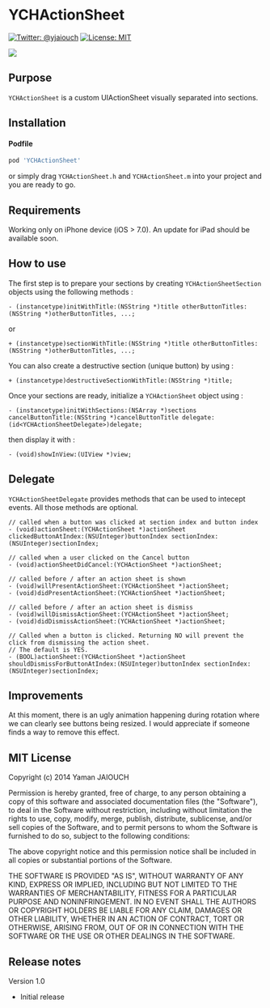 YCHActionSheet
==============
[![Twitter: @yjaiouch](http://img.shields.io/badge/contact-%40yjaiouch-blue.svg?style=flat)](https://twitter.com/yjaiouch)
[![License: MIT](http://img.shields.io/badge/license-MIT-red.svg?style=flat)](https://github.com/Neirys/YCHActionSheet/blob/master/LICENSE)

![](https://raw.github.com/Neirys/YCHActionSheet/master/Images/screenshot2.png)

## Purpose
`YCHActionSheet` is a custom UIActionSheet visually separated into sections.

## Installation
#### Podfile
```ruby
pod 'YCHActionSheet'
```
or simply drag `YCHActionSheet.h` and `YCHActionSheet.m` into your project and you are ready to go.

## Requirements
Working only on iPhone device (iOS > 7.0). An update for iPad should be available soon.

## How to use
The first step is to prepare your sections by creating `YCHActionSheetSection` objects using the following methods :
```ios
- (instancetype)initWithTitle:(NSString *)title otherButtonTitles:(NSString *)otherButtonTitles, ...;
``` 
or
```ios
+ (instancetype)sectionWithTitle:(NSString *)title otherButtonTitles:(NSString *)otherButtonTitles, ...;
```

You can also create a destructive section (unique button) by using :
```ios
+ (instancetype)destructiveSectionWithTitle:(NSString *)title;
```

Once your sections are ready, initialize a `YCHActionSheet` object using :
```ios
- (instancetype)initWithSections:(NSArray *)sections cancelButtonTitle:(NSString *)cancelButtonTitle delegate:(id<YCHActionSheetDelegate>)delegate;
```
then display it with :
```ios
- (void)showInView:(UIView *)view;
```

## Delegate
`YCHActionSheetDelegate` provides methods that can be used to intecept events. All those methods are optional.
```ios
// called when a button was clicked at section index and button index
- (void)actionSheet:(YCHActionSheet *)actionSheet clickedButtonAtIndex:(NSUInteger)buttonIndex sectionIndex:(NSUInteger)sectionIndex;

// called when a user clicked on the Cancel button
- (void)actionSheetDidCancel:(YCHActionSheet *)actionSheet;

// called before / after an action sheet is shown
- (void)willPresentActionSheet:(YCHActionSheet *)actionSheet;
- (void)didPresentActionSheet:(YCHActionSheet *)actionSheet;

// called before / after an action sheet is dismiss
- (void)willDismissActionSheet:(YCHActionSheet *)actionSheet;
- (void)didDismissActionSheet:(YCHActionSheet *)actionSheet;

// Called when a button is clicked. Returning NO will prevent the click from dismissing the action sheet.
// The default is YES.
- (BOOL)actionSheet:(YCHActionSheet *)actionSheet shouldDismissForButtonAtIndex:(NSUInteger)buttonIndex sectionIndex:(NSUInteger)sectionIndex;
```

## Improvements
At this moment, there is an ugly animation happening during rotation where we can clearly see buttons being resized.
I would appreciate if someone finds a way to remove this effect.

## MIT License
Copyright (c) 2014 Yaman JAIOUCH

Permission is hereby granted, free of charge, to any person obtaining a copy
of this software and associated documentation files (the "Software"), to deal
in the Software without restriction, including without limitation the rights
to use, copy, modify, merge, publish, distribute, sublicense, and/or sell
copies of the Software, and to permit persons to whom the Software is
furnished to do so, subject to the following conditions:

The above copyright notice and this permission notice shall be included in all
copies or substantial portions of the Software.

THE SOFTWARE IS PROVIDED "AS IS", WITHOUT WARRANTY OF ANY KIND, EXPRESS OR
IMPLIED, INCLUDING BUT NOT LIMITED TO THE WARRANTIES OF MERCHANTABILITY,
FITNESS FOR A PARTICULAR PURPOSE AND NONINFRINGEMENT. IN NO EVENT SHALL THE
AUTHORS OR COPYRIGHT HOLDERS BE LIABLE FOR ANY CLAIM, DAMAGES OR OTHER
LIABILITY, WHETHER IN AN ACTION OF CONTRACT, TORT OR OTHERWISE, ARISING FROM,
OUT OF OR IN CONNECTION WITH THE SOFTWARE OR THE USE OR OTHER DEALINGS IN THE
SOFTWARE.


## Release notes
Version 1.0
* Initial release
